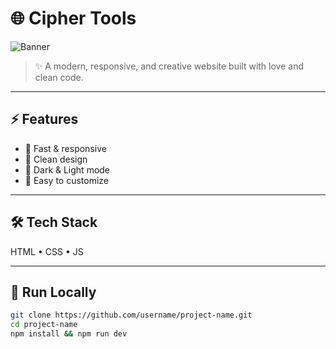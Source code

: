 # 🌐 Cipher Tools

![Banner](https://media2.giphy.com/media/v1.Y2lkPTc5MGI3NjExcHlkcXRnYW5objAxMmNjZDcwMmV4d2RkNW5jdHZkNnFqOWNnY2loaSZlcD12MV9pbnRlcm5hbF9naWZfYnlfaWQmY3Q9Zw/PTBVMsYIOB0SBP4MVe/giphy.gif)

> ✨ A modern, responsive, and creative website built with love and clean code.

---

## ⚡️ Features
- 🚀 Fast & responsive  
- 🎨 Clean design  
- 🌙 Dark & Light mode
- 🔧 Easy to customize  

---

## 🛠 Tech Stack
HTML • CSS • JS

---

## 🚀 Run Locally
```bash
git clone https://github.com/username/project-name.git
cd project-name
npm install && npm run dev
